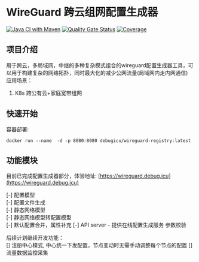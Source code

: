# WireGuard 跨云组网配置生成器

[![Java CI with Maven](https://github.com/wertycn/wireguard-registry/actions/workflows/maven.yml/badge.svg)](https://github.com/wertycn/wireguard-registry/actions/workflows/maven.yml)
[![Quality Gate Status](https://sonarcloud.io/api/project_badges/measure?project=wertycn_wireguard-registry&metric=alert_status)](https://sonarcloud.io/summary/new_code?id=wertycn_wireguard-registry)
[![Coverage](https://sonarcloud.io/api/project_badges/measure?project=wertycn_wireguard-registry&metric=coverage)](https://sonarcloud.io/summary/new_code?id=wertycn_wireguard-registry)

## 项目介绍
用于跨云，多局域网，中继的多种复杂模式组合的wireguard配置生成器工具，可以用于构建复杂的网络拓扑，同时最大化的减少公网流量(局域网内走内网通信)
应用场景：
1. K8s 跨公有云+家庭宽带组网

## 快速开始

容器部署:
```
docker run --name  -d -p 8080:8080 debugicu/wireguard-registry:latest
```

## 功能模块

目前已完成配置生成器部分，体验地址: [https://wireguard.debug.icu](https://wireguard.debug.icu)

[-] 配置模型  
[-] 配置文件生成  
[-] 静态网络模型  
[-] 静态网络模型转配置模型  
[-] 默认配置合并，属性补充 
[-] API server
    - 提供在线配置生成服务
    参数校验  

后续计划继续开发功能：    
[] 注册中心模式, 中心统一下发配置，节点变动时无需手动调整每个节点的配置
[] 流量数据监控采集  
